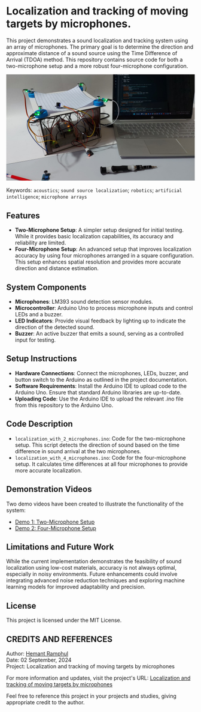 # Localization and tracking of moving targets by microphones.
This project demonstrates a sound localization and tracking system using an array of microphones. The primary goal is to determine the direction and approximate distance of a sound source using the Time Difference of Arrival (TDOA) method. This repository contains source code for both a two-microphone setup and a more robust four-microphone configuration.

![System Diagram](demo/setup.jpg)

Keywords: `acoustics`; `sound source localization`; `robotics`; `artificial intelligence`; `microphone arrays`

## Features
- **Two-Microphone Setup**: A simpler setup designed for initial testing. While it provides basic localization capabilities, its accuracy and reliability are limited.
- **Four-Microphone Setup**: An advanced setup that improves localization accuracy by using four microphones arranged in a square configuration. This setup enhances spatial resolution and provides more accurate direction and distance estimation.

## System Components
- **Microphones**: LM393 sound detection sensor modules.
- **Microcontroller**: Arduino Uno to process microphone inputs and control LEDs and a buzzer.
- **LED Indicators**: Provide visual feedback by lighting up to indicate the direction of the detected sound.
- **Buzzer**: An active buzzer that emits a sound, serving as a controlled input for testing.

## Setup Instructions
- **Hardware Connections**: Connect the microphones, LEDs, buzzer, and button switch to the Arduino as outlined in the project documentation.
- **Software Requirements**: Install the Arduino IDE to upload code to the Arduino Uno. Ensure that standard Arduino libraries are up-to-date.
- **Uploading Code**: Use the Arduino IDE to upload the relevant .ino file from this repository to the Arduino Uno.

## Code Description
- `localization_with_2_microphones.ino`: Code for the two-microphone setup. This script detects the direction of sound based on the time difference in sound arrival at the two microphones.
- `localization_with_4_microphones.ino`: Code for the four-microphone setup. It calculates time differences at all four microphones to provide more accurate localization.

## Demonstration Videos
Two demo videos have been created to illustrate the functionality of the system:


- [Demo 1: Two-Microphone Setup](demo/demo1.mp4)
- [Demo 2: Four-Microphone Setup](demo/demo2.mp4)

## Limitations and Future Work
While the current implementation demonstrates the feasibility of sound localization using low-cost materials, accuracy is not always optimal, especially in noisy environments. Future enhancements could involve integrating advanced noise reduction techniques and exploring machine learning models for improved adaptability and precision.

## License
This project is licensed under the MIT License.
 
## CREDITS AND REFERENCES
Author: [Hemant Ramphul](https://www.linkedin.com/in/hemantramphul/)
<br/>Date: 02 September, 2024  
Project: Localization and tracking of moving targets by microphones

For more information and updates, visit the project's URL: [Localization and tracking of moving targets by microphones](https://github.com/hemantramphul/Localization-and-tracking-of-moving-targets-by-microphones)

Feel free to reference this project in your projects and studies, giving appropriate credit to the author.
